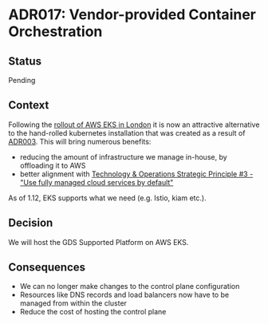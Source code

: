 # ADR017: Vendor-provided Container Orchestration

## Status

Pending

## Context

Following the [rollout of AWS EKS in London](https://aws.amazon.com/about-aws/whats-new/2019/02/amazon-eks-available-in-mumbai--london--and-paris-aws-regions/) it is now an attractive alternative to the hand-rolled kubernetes installation that was created as a result of [ADR003](ADR003-container-orchestration.md). This will bring numerous benefits:
* reducing the amount of infrastructure we manage in-house, by offloading it to AWS
* better alignment with [Technology & Operations Strategic Principle #3 - "Use fully managed cloud services by default"](https://reliability-engineering.cloudapps.digital/documentation/strategy-and-principles/re-principles.html#3-use-fully-managed-cloud-services-by-default)

As of 1.12, EKS supports what we need (e.g. Istio, kiam etc.).

## Decision

We will host the GDS Supported Platform on AWS EKS.

## Consequences

* We can no longer make changes to the control plane configuration
* Resources like DNS records and load balancers now have to be managed from within the cluster
* Reduce the cost of hosting the control plane
